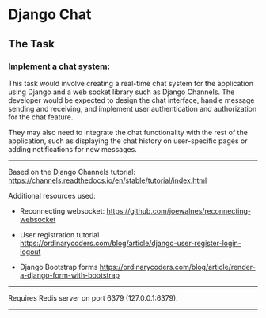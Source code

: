 # Django Chat

## The Task

### Implement a chat system:

This task would involve creating a real-time chat system for the application using Django and a web socket library such as Django Channels. The developer would be expected to design the chat interface, handle message sending and receiving, and implement user authentication and authorization for the chat feature.

They may also need to integrate the chat functionality with the rest of the application, such as displaying the chat history on user-specific pages or adding notifications for new messages.

---
Based on the Django Channels tutorial:
https://channels.readthedocs.io/en/stable/tutorial/index.html

Additional resources used:

- Reconnecting websocket:
https://github.com/joewalnes/reconnecting-websocket

- User registration tutorial
https://ordinarycoders.com/blog/article/django-user-register-login-logout

- Django Bootstrap forms
https://ordinarycoders.com/blog/article/render-a-django-form-with-bootstrap

---

Requires Redis server on port 6379 (127.0.0.1:6379).

---
